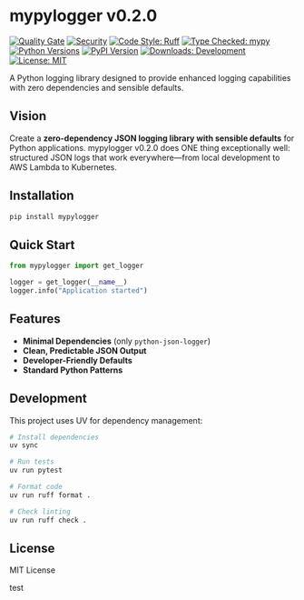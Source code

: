 # mypylogger v0.2.0

<!-- BADGES START -->
[![Quality Gate](https://img.shields.io/badge/quality%20gate-failing-red?style=flat)](https://img.shields.io/badge/quality%20gate-failing-red?style=flat) [![Security](https://img.shields.io/badge/security-Unknown-lightgrey?style=flat)](https://github.com/username/mypylogger/security) [![Code Style: Ruff](https://img.shields.io/badge/code%20style-ruff-000000?style=flat)](https://img.shields.io/badge/code%20style-ruff-000000?style=flat) [![Type Checked: mypy](https://img.shields.io/badge/type%20checked-mypy-blue?style=flat)](https://img.shields.io/badge/type%20checked-mypy-blue?style=flat) [![Python Versions](https://img.shields.io/pypi/pyversions/mypylogger?style=flat)](https://img.shields.io/pypi/pyversions/mypylogger?style=flat) [![PyPI Version](https://img.shields.io/pypi/v/mypylogger?style=flat)](https://img.shields.io/pypi/v/mypylogger?style=flat) [![Downloads: Development](https://img.shields.io/badge/downloads-development-yellow?style=flat)](https://img.shields.io/badge/downloads-development-yellow?style=flat) [![License: MIT](https://img.shields.io/github/license/username/mypylogger?style=flat)](https://img.shields.io/github/license/username/mypylogger?style=flat)
<!-- BADGES END -->

A Python logging library designed to provide enhanced logging capabilities with zero dependencies and sensible defaults.

## Vision

Create a **zero-dependency JSON logging library with sensible defaults** for Python applications. mypylogger v0.2.0 does ONE thing exceptionally well: structured JSON logs that work everywhere—from local development to AWS Lambda to Kubernetes.

## Installation

```bash
pip install mypylogger
```

## Quick Start

```python
from mypylogger import get_logger

logger = get_logger(__name__)
logger.info("Application started")
```

## Features

- **Minimal Dependencies** (only `python-json-logger`)
- **Clean, Predictable JSON Output**
- **Developer-Friendly Defaults**
- **Standard Python Patterns**

## Development

This project uses UV for dependency management:

```bash
# Install dependencies
uv sync

# Run tests
uv run pytest

# Format code
uv run ruff format .

# Check linting
uv run ruff check .
```

## License

MIT License

test